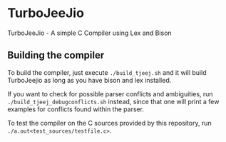 # TurboJeeJio
TurboJeeJio - A simple C Compiler using Lex and Bison


## Building the compiler

To build the compiler, just execute `./build_tjeej.sh` and it will build TurboJeejio as long as you have bison and lex installed.

If you want to check for possible parser conflicts and ambiguities, run `./build_tjeej_debugconflicts.sh` instead, since that one will print a few examples for conflicts found within the parser.

To test the compiler on the C sources provided by this repository, run `./a.out<test_sources/testfile.c>`.
